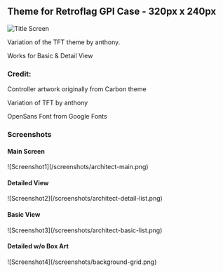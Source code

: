 <h2>Theme for Retroflag GPI Case - 320px x 240px </h2>

![Title Screen](https://i.imgur.com/SZhhMCn.png "Main Screen-Architect")

Variation of the TFT theme by anthony. 

Works for Basic & Detail View

<h3>Credit: </h3>

Controller artwork originally from Carbon theme

Variation of TFT by anthony

OpenSans Font from Google Fonts

<h3>Screenshots</h3>
<h4>Main Screen</h4>
![Screenshot1](/screenshots/architect-main.png)
<h4>Detailed View</h4>
![Screenshot2](/screenshots/architect-detail-list.png)
<h4>Basic View</h4>
![Screenshot3](/screenshots/architect-basic-list.png)
<h4>Detailed w/o Box Art</h4>
![Screenshot4](/screenshots/background-grid.png)
